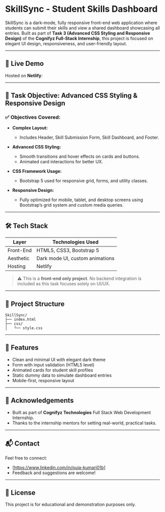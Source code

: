 # SkillSync - Student Skills Dashboard

SkillSync is a dark-mode, fully responsive front-end web application where students can submit their skills and view a shared dashboard showcasing all entries. Built as part of **Task 3 (Advanced CSS Styling and Responsive Design)** of the **Cognifyz Full-Stack Internship**, this project is focused on elegant UI design, responsiveness, and user-friendly layout.

---

## 🚀 Live Demo
Hosted on **Netlify**: 

---

## 🎯 Task Objective: Advanced CSS Styling & Responsive Design

### ✅ Objectives Covered:

- **Complex Layout:**
  - Includes Header, Skill Submission Form, Skill Dashboard, and Footer.

- **Advanced CSS Styling:**
  - Smooth transitions and hover effects on cards and buttons.
  - Animated card interactions for better UX.

- **CSS Framework Usage:**
  - Bootstrap 5 used for responsive grid, forms, and utility classes.

- **Responsive Design:**
  - Fully optimized for mobile, tablet, and desktop screens using Bootstrap’s grid system and custom media queries.

---

## 🛠️ Tech Stack

| Layer      | Technologies Used               |
|------------|----------------------------------|
| Front-End  | HTML5, CSS3, Bootstrap 5         |
| Aesthetic  | Dark mode UI, custom animations |
| Hosting    | Netlify         |

> ⚠️ This is a **front-end only project**. No backend integration is included as this task focuses solely on UI/UX.

---

## 📂 Project Structure

```
SkillSync/
├── index.html
├── css/
│   └── style.css

```

---

## 📌 Features

- Clean and minimal UI with elegant dark theme
- Form with input validation (HTML5 level)
- Animated cards for student skill profiles
- Static dummy data to simulate dashboard entries
- Mobile-first, responsive layout

---



## 🤝 Acknowledgements

- Built as part of **Cognifyz Technologies** Full Stack Web Development Internship.
- Thanks to the internship mentors for setting real-world, practical tasks.

---

## 📬 Contact

Feel free to connect:
- [https://www.linkedin.com/in/puja-kumari01b]
- Feedback and suggestions are welcome!

---

## 📝 License
This project is for educational and demonstration purposes only.
